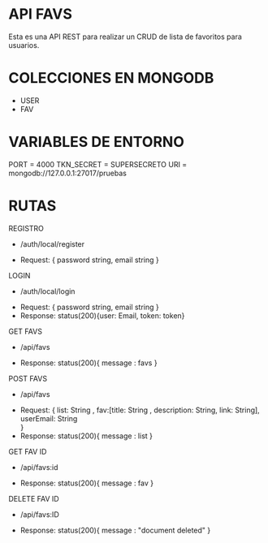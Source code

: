# API FAVS

Esta es una API REST para realizar un CRUD de lista de favoritos para usuarios.

# COLECCIONES EN MONGODB
* USER
* FAV

# VARIABLES DE ENTORNO
PORT = 4000
TKN_SECRET = SUPERSECRETO
URI = mongodb://127.0.0.1:27017/pruebas

# RUTAS 
REGISTRO
* /auth/local/register
- Request: { password string, email	string }
 

LOGIN 
* /auth/local/login
- Request: { password string, email	string }
- Response: status(200){user: Email,
          token: token}


GET FAVS
* /api/favs
- Response: status(200){
            message : favs
            }

POST FAVS
* /api/favs
- Request: {
         list: String ,
    fav:[title: String , description: String, link: String],
    userEmail: String  
         }
- Response: status(200){
          message : list
        }

GET FAV ID
* /api/favs:id

- Response: status(200){
          message : fav
        }

DELETE FAV ID
* /api/favs:ID
- Response: status(200){
          message : "document deleted"
        }